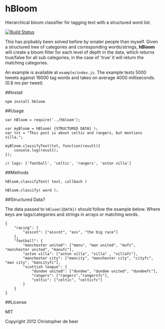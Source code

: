 hBloom
=========
Hierarchical bloom classifier for tagging text with a structured word list.

[![Build Status](https://secure.travis-ci.org/christopherdebeer/hBloom.png?branch=master)](http://travis-ci.org/christopherdebeer/hBloom)


This has prpbably been solved before by smater people than myself. Given a structured tree of categories and corresponding words/strings, **hBloom** will create a bloom filter for each level of depth in the data, which returns true/false for all sub categories, in the case of 'true' it will return the matching categories.

An example is available at `example/index.js`. The example tests 5000 tweets against 16000 tag words and takes on average 4000 milliseconds. (0.8 ms per tweet)


##Install

	npm install hbloom

##Usage

	var hBloom = require('../hbloom');

	var myBloom = hBloom( {STRUCTURED DATA} );
	var txt = "This post is about celtic and rangers, but mentions villa.";

	myBloom.classifyText(txt, function(result){
		console.log(result);
	});

	// logs: ['football', 'celtic', 'rangers', 'aston villa']

##Methods

    hBloom.classifyText( text, callback )

    hBloom.classify( word );


##Structured Data?

The data passed to `hBloom({DATA})` should follow the example below. Where keys are tags/categories and strings in arrays or matching words.

	{
		"racing": {
			"asscot": ["asscot", "ass", "the big race"]
		},
		"football": {
			"manchester united": ["manu", "man united", "mufc", "manchester united", "manufc"],
			"aston villa": ["aston villa", "villa" , "villafc"],
			"manchester city": ["mancity", "manchester city", "cityfc", "man city", "mancityfc"],
			"scottish league": {
				"dundee united": ["dundee", "dundee united", "dundeefc"],
				"rangers": ["rangers","rangersfc"],
				"celtic": ["celtic", "celticfc"]
			}
		}
	}

##License

MIT




Copyright 2012 Christopher de beer